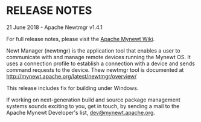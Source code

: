 # RELEASE NOTES

21 June 2018 - Apache Newtmgr v1.4.1

For full release notes, please visit the
[Apache Mynewt Wiki](https://cwiki.apache.org/confluence/display/MYNEWT/Release+Notes).

Newt Manager (newtmgr) is the application tool that enables a user to communicate with and manage
remote devices running the Mynewt OS. It uses a connection profile to establish a connection with
a device and sends command requests to the device.
Thew newtmgr tool is documented at http://mynewt.apache.org/latest/newtmgr/overview/

This release includes fix for building under Windows.

If working on next-generation build and source package management systems
sounds exciting to you, get in touch, by sending a mail to the Apache Mynewt
Developer's list, dev@mynewt.apache.org.
